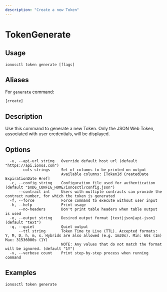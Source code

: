 ```yaml
---
description: "Create a new Token"
---
```


# TokenGenerate

## Usage

```text
ionosctl token generate [flags]
```

## Aliases

For `generate` command:

```text
[create]
```

## Description

Use this command to generate a new Token. Only the JSON Web Token, associated with user credentials, will be displayed.

## Options

```text
  -u, --api-url string   Override default host url (default "https://api.ionos.com")
      --cols strings     Set of columns to be printed on output 
                         Available columns: [TokenId CreatedDate ExpirationDate Href]
  -c, --config string    Configuration file used for authentication (default "$XDG_CONFIG_HOME/ionosctl/config.json")
      --contract int     Users with multiple contracts can provide the contract number, for which the token is generated
  -f, --force            Force command to execute without user input
  -h, --help             Print usage
      --no-headers       Don't print table headers when table output is used
  -o, --output string    Desired output format [text|json|api-json] (default "text")
  -q, --quiet            Quiet output
      --ttl string       Token Time to Live (TTL). Accepted formats: Y, M, D, h, m, s. Hybrids are also allowed (e.g. 1m30s). Min: 60s (1m) Max: 31536000s (1Y)
                         NOTE: Any values that do not match the format will be ignored. (default "1Y")
  -v, --verbose count    Print step-by-step process when running command
```

## Examples

```text
ionosctl token generate
```

